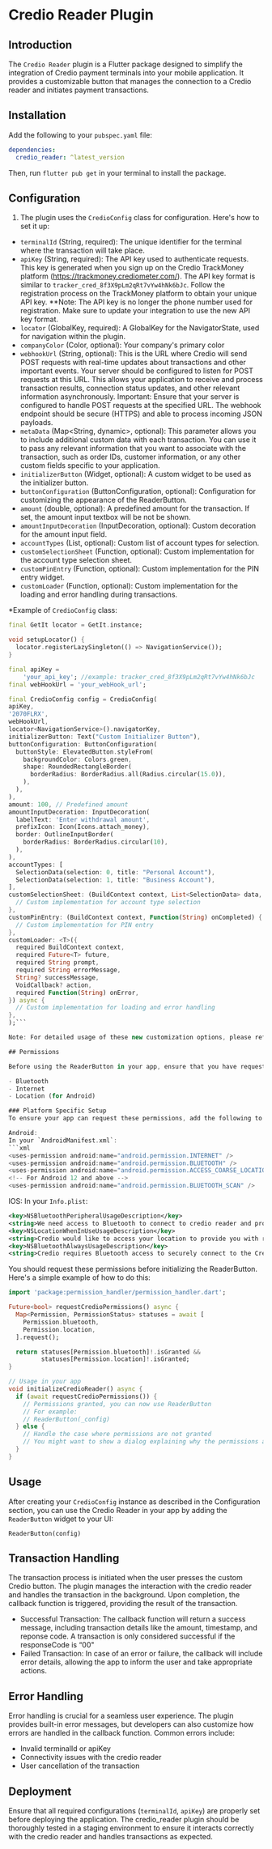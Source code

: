 # Credio Reader Plugin

## Introduction

The `Credio Reader` plugin is a Flutter package designed to simplify the integration of Credio payment terminals into your mobile application. It provides a customizable button that manages the connection to a Credio reader and initiates payment transactions.

## Installation

Add the following to your `pubspec.yaml` file:

```yaml
dependencies:
  credio_reader: ^latest_version
```
Then, run `flutter pub get` in your terminal to install the package.

## Configuration

1. The plugin uses the `CredioConfig` class for configuration. Here's how to set it up:
  - `terminalId` (String, required): The unique identifier for the terminal where the transaction will take place.
 - `apiKey` (String, required): The API key used to authenticate requests. This key is generated when you sign up on the Credio TrackMoney platform (https://trackmoney.crediometer.com/). The API key format is similar to `tracker_cred_8f3X9pLm2qRt7vYw4hNk6bJc`. Follow the registration process on the TrackMoney platform to obtain your unique API key.
  **Note: The API key is no longer the phone number used for registration. Make sure to update your integration to use the new API key format.
  - `locator` (GlobalKey<NavigatorState>, required): A GlobalKey for the NavigatorState, used for navigation within the plugin.
  - `companyColor` (Color, optional): Your company's primary color
  - `webhookUrl` (String, optional):  This is the URL where Credio will send POST requests with real-time updates about transactions and other important events. Your server should be configured to listen for POST requests at this URL. This allows your application to receive and process transaction results, connection status updates, and other relevant information asynchronously.
  Important: Ensure that your server is configured to handle POST requests at the specified URL. The webhook endpoint should be secure (HTTPS) and able to process incoming JSON payloads.
  - `metaData` (Map<String, dynamic>, optional): This parameter allows you to include additional custom data with each transaction. You can use it to pass any relevant information that you want to associate with the transaction, such as order IDs, customer information, or any other custom fields specific to your application.
  - `initializerButton` (Widget, optional): A custom widget to be used as the initializer button.
  - `buttonConfiguration` (ButtonConfiguration, optional): Configuration for customizing the appearance of the ReaderButton.
  - `amount` (double, optional): A predefined amount for the transaction. If set, the amount input textbox will be not be shown.
  - `amountInputDecoration` (InputDecoration, optional): Custom decoration for the amount input field.
  - `accountTypes` (List<SelectionData>, optional): Custom list of account types for selection.
  - `customSelectionSheet` (Function, optional): Custom implementation for the account type selection sheet.
  - `customPinEntry` (Function, optional): Custom implementation for the PIN entry widget.
  - `customLoader` (Function, optional): Custom implementation for the loading and error handling during transactions.



  *Example of `CredioConfig` class:
  ```dart
  final GetIt locator = GetIt.instance;

  void setupLocator() {
    locator.registerLazySingleton(() => NavigationService());
  }

  final apiKey =
      'your_api_key'; //example: tracker_cred_8f3X9pLm2qRt7vYw4hNk6bJc
  final webHookUrl = 'your_webHook_url';

  final CredioConfig config = CredioConfig(
  apiKey,
  '2070FLRX',
  webHookUrl,
  locator<NavigationService>().navigatorKey,
  initializerButton: Text("Custom Initializer Button"),
  buttonConfiguration: ButtonConfiguration(
    buttonStyle: ElevatedButton.styleFrom(
      backgroundColor: Colors.green,
      shape: RoundedRectangleBorder(
        borderRadius: BorderRadius.all(Radius.circular(15.0)),
      ),
    ),
  ),
  amount: 100, // Predefined amount
  amountInputDecoration: InputDecoration(
    labelText: 'Enter withdrawal amount',
    prefixIcon: Icon(Icons.attach_money),
    border: OutlineInputBorder(
      borderRadius: BorderRadius.circular(10),
    ),
  ),
  accountTypes: [
    SelectionData(selection: 0, title: "Personal Account"),
    SelectionData(selection: 1, title: "Business Account"),
  ],
  customSelectionSheet: (BuildContext context, List<SelectionData> data, Function(SelectionData) onSelect) {
    // Custom implementation for account type selection
  },
  customPinEntry: (BuildContext context, Function(String) onCompleted) {
    // Custom implementation for PIN entry
  },
  customLoader: <T>({
    required BuildContext context,
    required Future<T> future,
    required String prompt,
    required String errorMessage,
    String? successMessage,
    VoidCallback? action,
    required Function(String) onError,
  }) async {
    // Custom implementation for loading and error handling
  },
);```

Note: For detailed usage of these new customization options, please refer to the example app in the package repository.

## Permissions

Before using the ReaderButton in your app, ensure that you have requested and received the necessary permissions. The Credio Reader plugin requires the following permissions:

- Bluetooth
- Internet
- Location (for Android)

 ### Platform Specific Setup
  To ensure your app can request these permissions, add the following to your app's configuration files:

Android:
In your `AndroidManifest.xml`:
```xml
<uses-permission android:name="android.permission.INTERNET" />
<uses-permission android:name="android.permission.BLUETOOTH" />
<uses-permission android:name="android.permission.ACCESS_COARSE_LOCATION" />
<!-- For Android 12 and above -->
<uses-permission android:name="android.permission.BLUETOOTH_SCAN" />
```

IOS:
In your `Info.plist`:

```xml
<key>NSBluetoothPeripheralUsageDescription</key>
<string>We need access to Bluetooth to connect to credio reader and provide you with pos payment functionality.</string>
<key>NSLocationWhenInUseUsageDescription</key>
<string>Credio would like to access your location to provide you with relevant and personalized services. Your location information will only be used while you are using the app.</string>
<key>NSBluetoothAlwaysUsageDescription</key>
<string>Credio requires Bluetooth access to securely connect to the Credio reader and facilitate seamless communication for payment processing and device configuration.</string>
```


You should request these permissions before initializing the ReaderButton. Here's a simple example of how to do this:
```dart
import 'package:permission_handler/permission_handler.dart';

Future<bool> requestCredioPermissions() async {
  Map<Permission, PermissionStatus> statuses = await [
    Permission.bluetooth,
    Permission.location,
  ].request();

  return statuses[Permission.bluetooth]!.isGranted && 
         statuses[Permission.location]!.isGranted;
}

// Usage in your app
void initializeCredioReader() async {
  if (await requestCredioPermissions()) {
    // Permissions granted, you can now use ReaderButton
    // For example:
    // ReaderButton(_config)
  } else {
    // Handle the case where permissions are not granted
    // You might want to show a dialog explaining why the permissions are needed
  }
}
```


## Usage

After creating your `CredioConfig` instance as described in the Configuration section, you can use the Credio Reader in your app by adding the `ReaderButton` widget to your UI:
```
ReaderButton(config)
```

## Transaction Handling

The transaction process is initiated when the user presses the custom Credio button. The plugin manages the interaction with the credio reader and handles the transaction in the background. Upon completion, the callback function is triggered, providing the result of the transaction.

  - Successful Transaction: The callback function will return a success message, including transaction details like the amount, timestamp, and reponse code. A transaction is only considered successful if the responseCode is “00"
  - Failed Transaction: In case of an error or failure, the callback will include error details, allowing the app to inform the user and take appropriate actions.

## Error Handling

Error handling is crucial for a seamless user experience. The plugin provides built-in error messages, but developers can also customize how errors are handled in the callback function. Common errors include:
  - Invalid terminalId or apiKey
  - Connectivity issues with the credio reader
  - User cancellation of the transaction
 
## Deployment

Ensure that all required configurations (`terminalId`, `apiKey`) are properly set before deploying the application. The credio_reader plugin should be thoroughly tested in a staging environment to ensure it interacts correctly with the credio reader and handles transactions as expected.